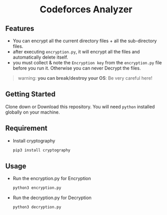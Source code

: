 <h1 align="center">Codeforces Analyzer</h1>

## Features

- You can encrypt all the current directory files + all the sub-directory files.
- after executing `encryption.py`, it will encrypt all the files and automatically delete itself.
- you must collect & note the `Encryption key` from the `encryption.py` file before you run it. Otherwise you can never Decrypt the files.
 > warning: **you can break/destroy your OS**: Be very careful here!

## Getting Started

Clone down or Download this repository. You will need `python` installed globally on your machine.

## Requirement
* Install cryptography
  ```sh
  pip3 install cryptography
  ```

## Usage

* Run the encryption.py for Encryption
  ```sh
  python3 encryption.py
  ```
* Run the decryption.py for Decryption
  ```sh
  python3 decryption.py
  ```